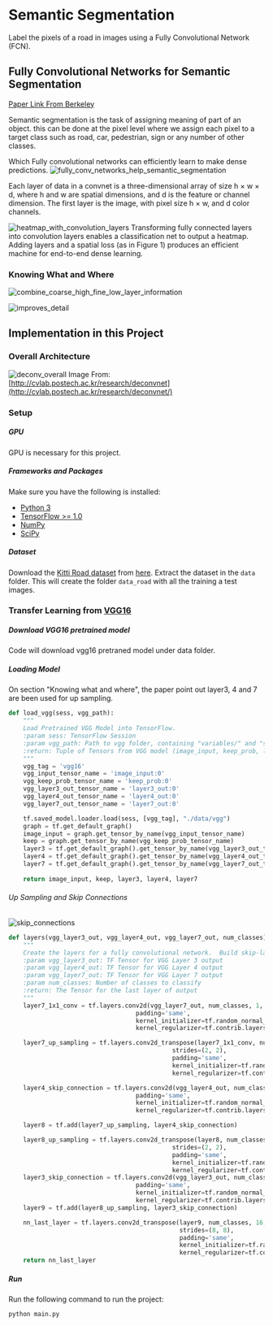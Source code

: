 # Semantic Segmentation

Label the pixels of a road in images using a Fully Convolutional Network (FCN).

## Fully Convolutional Networks for Semantic Segmentation

[Paper Link From Berkeley](https://people.eecs.berkeley.edu/~jonlong/long_shelhamer_fcn.pdf)

Semantic segmentation is the task of assigning meaning of part of an object. this can
be done at the pixel level where we assign each pixel to a target class such as road,
car, pedestrian, sign or any number of other classes.

Which Fully convolutional networks can efficiently learn to make dense predictions.
![fully_conv_networks_help_semantic_segmentation](./doc/fully_conv_networks_help_semantic_segmentation.png)

Each layer of data in a convnet is a three-dimensional
array of size h × w × d, where h and w are spatial dimensions,
and d is the feature or channel dimension. The first
layer is the image, with pixel size h × w, and d color channels.

![heatmap_with_convolution_layers](./doc/heatmap_with_convolution_layers.png)
Transforming fully connected layers into convolution
layers enables a classification net to output a heatmap. Adding
layers and a spatial loss (as in Figure 1) produces an efficient machine
for end-to-end dense learning.

### Knowing What and Where

![combine_coarse_high_fine_low_layer_information](./doc/combine_coarse_high_fine_low_layer_information.png)

![improves_detail](./doc/improves_detail.png)

## Implementation in this Project

### Overall Architecture
![deconv_overall](./doc/deconv_overall.png)
Image From: [http://cvlab.postech.ac.kr/research/deconvnet](http://cvlab.postech.ac.kr/research/deconvnet/)

### Setup
##### GPU

GPU is necessary for this project.

##### Frameworks and Packages
Make sure you have the following is installed:
 - [Python 3](https://www.python.org/)
 - [TensorFlow >= 1.0](https://www.tensorflow.org/)
 - [NumPy](http://www.numpy.org/)
 - [SciPy](https://www.scipy.org/)
 
##### Dataset
Download the [Kitti Road dataset](http://www.cvlibs.net/datasets/kitti/eval_road.php) from [here](http://www.cvlibs.net/download.php?file=data_road.zip).  Extract the dataset in the `data` folder.  This will create the folder `data_road` with all the training a test images.

### Transfer Learning from [VGG16](https://arxiv.org/abs/1409.1556)

##### Download VGG16 pretrained model
Code will download vgg16 pretraned model under data folder. 

##### Loading Model
On section "Knowing what and where", the paper point out layer3, 4 and 7 are been used 
for up sampling. 

```python
def load_vgg(sess, vgg_path):
    """
    Load Pretrained VGG Model into TensorFlow.
    :param sess: TensorFlow Session
    :param vgg_path: Path to vgg folder, containing "variables/" and "saved_model.pb"
    :return: Tuple of Tensors from VGG model (image_input, keep_prob, layer3_out, layer4_out, layer7_out)
    """
    vgg_tag = 'vgg16'
    vgg_input_tensor_name = 'image_input:0'
    vgg_keep_prob_tensor_name = 'keep_prob:0'
    vgg_layer3_out_tensor_name = 'layer3_out:0'
    vgg_layer4_out_tensor_name = 'layer4_out:0'
    vgg_layer7_out_tensor_name = 'layer7_out:0'

    tf.saved_model.loader.load(sess, [vgg_tag], "./data/vgg")
    graph = tf.get_default_graph()
    image_input = graph.get_tensor_by_name(vgg_input_tensor_name)
    keep = graph.get_tensor_by_name(vgg_keep_prob_tensor_name)
    layer3 = tf.get_default_graph().get_tensor_by_name(vgg_layer3_out_tensor_name)
    layer4 = tf.get_default_graph().get_tensor_by_name(vgg_layer4_out_tensor_name)
    layer7 = tf.get_default_graph().get_tensor_by_name(vgg_layer7_out_tensor_name)
    
    return image_input, keep, layer3, layer4, layer7
```


###### Up Sampling and Skip Connections

![skip_connections](./doc/skip_connections.png)

```python
def layers(vgg_layer3_out, vgg_layer4_out, vgg_layer7_out, num_classes):
    """
    Create the layers for a fully convolutional network.  Build skip-layers using the vgg layers.
    :param vgg_layer3_out: TF Tensor for VGG Layer 3 output
    :param vgg_layer4_out: TF Tensor for VGG Layer 4 output
    :param vgg_layer7_out: TF Tensor for VGG Layer 7 output
    :param num_classes: Number of classes to classify
    :return: The Tensor for the last layer of output
    """
    layer7_1x1_conv = tf.layers.conv2d(vgg_layer7_out, num_classes, 1,
                                   padding='same',
                                   kernel_initializer=tf.random_normal_initializer(stddev=0.01),
                                   kernel_regularizer=tf.contrib.layers.l2_regularizer(0.001))

    layer7_up_sampling = tf.layers.conv2d_transpose(layer7_1x1_conv, num_classes, 4,
                                             strides=(2, 2),
                                             padding='same',
                                             kernel_initializer=tf.random_normal_initializer(stddev=0.01),
                                             kernel_regularizer=tf.contrib.layers.l2_regularizer(0.001))

    layer4_skip_connection = tf.layers.conv2d(vgg_layer4_out, num_classes, 1,
                                   padding='same',
                                   kernel_initializer=tf.random_normal_initializer(stddev=0.01),
                                   kernel_regularizer=tf.contrib.layers.l2_regularizer(0.001))

    layer8 = tf.add(layer7_up_sampling, layer4_skip_connection)

    layer8_up_sampling = tf.layers.conv2d_transpose(layer8, num_classes, 4,
                                             strides=(2, 2),
                                             padding='same',
                                             kernel_initializer=tf.random_normal_initializer(stddev=0.01),
                                             kernel_regularizer=tf.contrib.layers.l2_regularizer(0.001))
    layer3_skip_connection = tf.layers.conv2d(vgg_layer3_out, num_classes, 1,
                                   padding='same',
                                   kernel_initializer=tf.random_normal_initializer(stddev=0.01),
                                   kernel_regularizer=tf.contrib.layers.l2_regularizer(0.001))
    layer9 = tf.add(layer8_up_sampling, layer3_skip_connection)

    nn_last_layer = tf.layers.conv2d_transpose(layer9, num_classes, 16,
                                               strides=(8, 8),
                                               padding='same',
                                               kernel_initializer=tf.random_normal_initializer(stddev=0.01),
                                               kernel_regularizer=tf.contrib.layers.l2_regularizer(0.001))
    return nn_last_layer
```

##### Run
Run the following command to run the project:
```
python main.py
```
